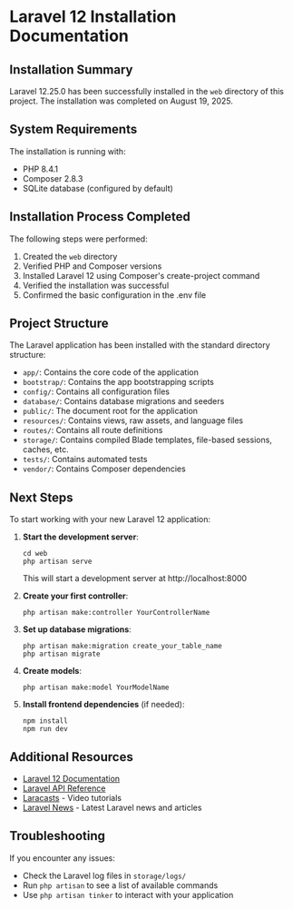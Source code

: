 # Laravel 12 Installation Documentation

## Installation Summary

Laravel 12.25.0 has been successfully installed in the `web` directory of this project. The installation was completed on August 19, 2025.

## System Requirements

The installation is running with:
- PHP 8.4.1
- Composer 2.8.3
- SQLite database (configured by default)

## Installation Process Completed

The following steps were performed:
1. Created the `web` directory
2. Verified PHP and Composer versions
3. Installed Laravel 12 using Composer's create-project command
4. Verified the installation was successful
5. Confirmed the basic configuration in the .env file

## Project Structure

The Laravel application has been installed with the standard directory structure:
- `app/`: Contains the core code of the application
- `bootstrap/`: Contains the app bootstrapping scripts
- `config/`: Contains all configuration files
- `database/`: Contains database migrations and seeders
- `public/`: The document root for the application
- `resources/`: Contains views, raw assets, and language files
- `routes/`: Contains all route definitions
- `storage/`: Contains compiled Blade templates, file-based sessions, caches, etc.
- `tests/`: Contains automated tests
- `vendor/`: Contains Composer dependencies

## Next Steps

To start working with your new Laravel 12 application:

1. **Start the development server**:
   ```
   cd web
   php artisan serve
   ```
   This will start a development server at http://localhost:8000

2. **Create your first controller**:
   ```
   php artisan make:controller YourControllerName
   ```

3. **Set up database migrations**:
   ```
   php artisan make:migration create_your_table_name
   php artisan migrate
   ```

4. **Create models**:
   ```
   php artisan make:model YourModelName
   ```

5. **Install frontend dependencies** (if needed):
   ```
   npm install
   npm run dev
   ```

## Additional Resources

- [Laravel 12 Documentation](https://laravel.com/docs/12.x)
- [Laravel API Reference](https://laravel.com/api/12.x)
- [Laracasts](https://laracasts.com) - Video tutorials
- [Laravel News](https://laravel-news.com) - Latest Laravel news and articles

## Troubleshooting

If you encounter any issues:
- Check the Laravel log files in `storage/logs/`
- Run `php artisan` to see a list of available commands
- Use `php artisan tinker` to interact with your application

